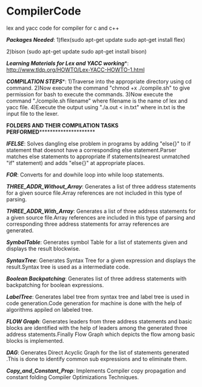 # CompilerCode
lex and yacc code for compiler for c and c++

***Packages Needed***:
    1)flex(sudo apt-get update
           sudo apt-get install flex)
   
   
   2)bison  (sudo apt-get update
             sudo apt-get install bison)
              
              
***Learning Materials for Lex and YACC working****:
        http://www.tldp.org/HOWTO/Lex-YACC-HOWTO-1.html
                 

***COMPILATION STEPS****:
  1)Traverse into the appropriate directory using cd command.
  2)Now execute the command "chmod +x ./compile.sh" to give permission for bash to execute the commands.
  3)Now execute the command "./compile.sh filename" where filename is the name of lex and yacc file.
  4)Execute the output using "./a.out < in.txt" where in.txt is the input file to the lexer.

 
 **********FOLDERS AND THEIR COMPILATION TASKS PERFORMED*******************************
 
 
***IFELSE***:
    Solves dangling else problem in programs by adding "else{}" to if statement that doesnot have a corresponding else statement.Parser matches else statements to appropriate if statements(nearest unmatched "if" statement) and adds "else{}" at appropriate places.
    
***FOR***:
    Converts for and dowhile loop into while loop statements.
    
***THREE_ADDR_Without_Array***:
    Generates a list of  three address statements for a given source file.Array references are not included in this type of parsing.

***THREE_ADDR_With_Array***:
    Generates a list of  three address statements for a given source file.Array references are  included in this type of parsing and corresponding three address statements for array references are generated.
    
***SymbolTable***:
    Generates symbol Table for a list of statements given and displays the result blockwise.

***SyntaxTree***:
    Generates Syntax Tree for a given expression and displays the result.Syntax tree is used as a intermediate code.
 
***Boolean Backpatching***:
    Generates list of three address statements with backpatching for boolean expressions.
 
 ***LabelTree***:
     Generates label tree from syntax tree and label tree is used in code generation.Code generation for machine is done with the help of algorithms appiled on labeled tree.
 
 ***FLOW Graph***:
      Generates leaders from three address statements and basic blocks are identified with the help of leaders among the generated three address statements.Finally Flow Graph which depicts the flow among basic blocks is implemented.
      
 ***DAG***:
       Generates Direct Acyclic Graph for the list of statements generated .This is done to identify common sub expressions and to eliminate them.
 
 ***Copy_and_Constant_Prop***:
        Implements Compiler copy propagation and constant folding Compiler Optimizations Techniques.
         
      
   
  
